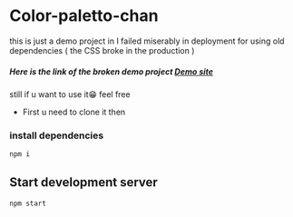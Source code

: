 # Color-paletto-chan

this is just a demo project in I  failed miserably in deployment for using old dependencies  ( the CSS broke in the production )
##### Here is the link of the broken demo project  [Demo site](https://color-paletto-chan.netlify.app/)

still if u want to use it😁 feel free 
* First u need to clone it then 
### install dependencies    
```bash
npm i
```
## Start development server
```bash
npm start 
```  
